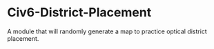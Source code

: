 # Civ6-District-Placement
A module that will randomly generate a map to practice optical district placement.
